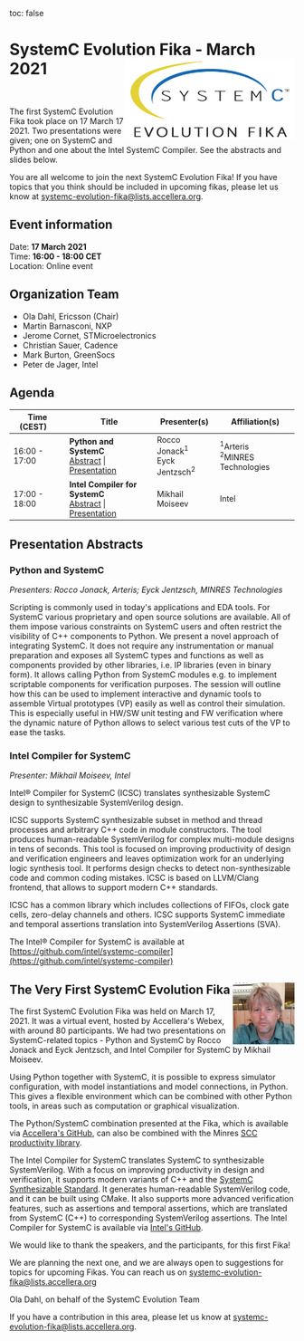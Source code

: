 toc: false

# SystemC Evolution Fika - March 2021<img style="float: right; width:300px;" src="/images/scef.png">
<br>

The first SystemC Evolution Fika took place on 17 March 17 2021. Two presentations were given; one on SystemC and Python and one about the Intel SystemC Compiler. See the abstracts and slides below.

You are all welcome to join the next SystemC Evolution Fika! If you have topics that you think should be included in upcoming fikas, please let us know at systemc-evolution-fika@lists.accellera.org. 

## Event information

Date: **17 March 2021**<br>
Time: **16:00 - 18:00 CET**<br>
Location: Online event

## Organization Team

 * Ola Dahl, Ericsson (Chair)
 * Martin Barnasconi, NXP
 * Jerome Cornet, STMicroelectronics
 * Christian Sauer, Cadence
 * Mark Burton, GreenSocs
 * Peter de Jager, Intel

## Agenda

| Time (CEST)&nbsp;&nbsp;&nbsp;&nbsp; | Title | Presenter(s) | Affiliation(s) |
| ------------- | ---------------- | ---------------- | ---------------- |
| 16:00 - 17:00 | **Python and SystemC**<br>[Abstract](#python-and-systemc) \| [Presentation][1] | Rocco Jonack<sup>1</sup><br>Eyck Jentzsch<sup>2</sup> | <sup>1</sup>Arteris<br><sup>2</sup>MINRES Technologies |
| 17:00 - 18:00 | **Intel Compiler for SystemC**<br>[Abstract](#intel-compiler-for-systemc) \| [Presentation][2]  | Mikhail Moiseev | Intel |

## Presentation Abstracts

### Python and SystemC

*Presenters: Rocco Jonack, Arteris; Eyck Jentzsch, MINRES Technologies*

Scripting is commonly used in today's applications and EDA tools. For SystemC various proprietary and open source solutions are available. All of them impose various constraints on SystemC users and often restrict the visibility of C++ components to Python. We present a novel approach of integrating SystemC. It does not require any instrumentation or manual preparation and exposes all SystemC types and functions as well as components provided by other libraries, i.e. IP libraries (even in binary form). It allows calling Python from SystemC modules e.g. to implement scriptable components for verification purposes. The session will outline how this can be used to implement interactive and dynamic tools to assemble Virtual prototypes (VP) easily as well as control their simulation. This is especially useful in HW/SW unit testing and FW verification where the dynamic nature of Python allows to select various test cuts of the VP to ease the tasks.

### Intel Compiler for SystemC

*Presenter: Mikhail Moiseev, Intel*

Intel® Compiler for SystemC (ICSC) translates synthesizable SystemC design to synthesizable SystemVerilog design.

ICSC supports SystemC synthesizable subset in method and thread processes and arbitrary C++ code in module constructors. The tool produces human-readable SystemVerilog for complex multi-module designs in tens of seconds. This tool is focused on improving productivity of design and verification engineers and leaves optimization work for an underlying logic synthesis tool. It performs design checks to detect non-synthesizable code and common coding mistakes. ICSC is based on LLVM/Clang frontend, that allows to support modern C++ standards.

ICSC has a common library which includes collections of FIFOs, clock gate cells, zero-delay channels and others. ICSC supports SystemC immediate and temporal assertions translation into SystemVerilog Assertions (SVA).

The Intel® Compiler for SystemC is available at [https://github.com/intel/systemc-compiler](https://github.com/intel/systemc-compiler)

## The Very First SystemC Evolution Fika <img style="float: right; width:109px; height:109px" src="/images/Ola-Dahl.jpg">

The first SystemC Evolution Fika was held on March 17, 2021. It was a virtual event, hosted by Accellera's Webex, with around 80 participants. We had two presentations on SystemC-related topics - Python and SystemC by Rocco Jonack and Eyck Jentzsch, and Intel Compiler for SystemC by Mikhail Moiseev.

Using Python together with SystemC, it is possible to express simulator configuration, with model instantiations and model connections, in Python. This gives a flexible environment which can be combined with other Python tools, in areas such as computation or graphical visualization.

The Python/SystemC combination presented at the Fika, which is available via [Accellera's GitHub](https://github.com/accellera-official/PySysC), can also be combined with the Minres [SCC productivity library](https://github.com/Minres/SystemC-Components).

The Intel Compiler for SystemC translates SystemC to synthesizable SystemVerilog. With a focus on improving productivity in design and verification, it supports modern variants of C++ and the [SystemC Synthesizable Standard](https://www.accellera.org/activities/working-groups/systemc-synthesis). It generates human-readable SystemVerilog code, and it can be built using CMake. It also supports more advanced verification features, such as assertions and temporal assertions, which are translated from SystemC (C++) to corresponding SystemVerilog assertions. The Intel Compiler for SystemC is available via [Intel's GitHub](https://github.com/intel/systemc-compiler).

We would like to thank the speakers, and the participants, for this first Fika! 

We are planning the next one, and we are always open to suggestions for topics for upcoming Fikas. You can reach us on [systemc-evolution-fika@lists.accellera.org](systemc-evolution-fika@lists.accellera.org)

Ola Dahl, on behalf of the SystemC Evolution Team

If you have a contribution in this area, please let us know at [systemc-evolution-fika@lists.accellera.org](mailto:systemc-evolution-fika@lists.accellera.org).


[1]: https://workspace.accellera.org/document/dl/10968
[2]: https://workspace.accellera.org/document/dl/10967
